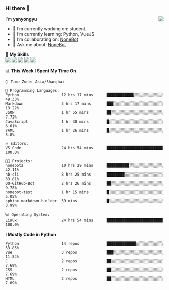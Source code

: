 ### Hi there 👋

<a href="#">
  <img align="right" src="https://github-readme-stats.vercel.app/api?username=yanyongyu&count_private=true&show_icons=true&bg_color=15,f2f7fd,E0EAFC" />
</a>

I'm **yanyongyu**

- 🔭 I’m currently working on: student
- 🌱 I’m currently learning: Python, VueJS
- 👯 I’m collaborating on: [NoneBot](https://github.com/nonebot)
- 💬 Ask me about: [NoneBot](https://github.com/nonebot)

🌟 **My Skills**  
![](https://img.shields.io/badge/-Python-3e74a2?style=flat-square&logo=Python&logoColor=fff)
![](https://img.shields.io/badge/-Vue-4fc08d?style=flat-square&logo=Vue.js&logoColor=fff)
![](https://img.shields.io/badge/-Node.js-339933?style=flat-square&logo=Node.js&logoColor=fff)
![](https://img.shields.io/badge/-Docker-2496ED?style=flat-square&logo=Docker&logoColor=fff)
![](https://img.shields.io/badge/-Linux-000000?style=flat-square&logo=Linux&logoColor=fff)

<!--START_SECTION:waka-->
📊 **This Week I Spent My Time On** 

```text
⌚︎ Time Zone: Asia/Shanghai

💬 Programming Languages: 
Python                   12 hrs 17 mins      ████████████░░░░░░░░░░░░░   49.33% 
Markdown                 3 hrs 17 mins       ███░░░░░░░░░░░░░░░░░░░░░░   13.22% 
JSON                     1 hr 55 mins        ██░░░░░░░░░░░░░░░░░░░░░░░   7.72% 
JavaScript               1 hr 38 mins        █░░░░░░░░░░░░░░░░░░░░░░░░   6.61% 
YAML                     1 hr 26 mins        █░░░░░░░░░░░░░░░░░░░░░░░░   5.8%

🔥 Editors: 
VS Code                  24 hrs 54 mins      █████████████████████████   100.0%

🐱‍💻 Projects: 
nonebot2                 10 hrs 29 mins      ██████████░░░░░░░░░░░░░░░   42.11% 
nb-cli                   8 hrs 25 mins       ████████░░░░░░░░░░░░░░░░░   33.81% 
QQ-GitHub-Bot            2 hrs 26 mins       ██░░░░░░░░░░░░░░░░░░░░░░░   9.78% 
nonebot-test             1 hr 15 mins        █░░░░░░░░░░░░░░░░░░░░░░░░   5.05% 
sphinx-markdown-builder  59 mins             █░░░░░░░░░░░░░░░░░░░░░░░░   3.99%

💻 Operating System: 
Linux                    24 hrs 54 mins      █████████████████████████   100.0%

```

**I Mostly Code in Python** 

```text
Python                   14 repos            █████████████░░░░░░░░░░░░   53.85% 
Vue                      3 repos             ███░░░░░░░░░░░░░░░░░░░░░░   11.54% 
C                        2 repos             ██░░░░░░░░░░░░░░░░░░░░░░░   7.69% 
CSS                      2 repos             ██░░░░░░░░░░░░░░░░░░░░░░░   7.69% 
HTML                     2 repos             ██░░░░░░░░░░░░░░░░░░░░░░░   7.69%

```



<!--END_SECTION:waka-->
